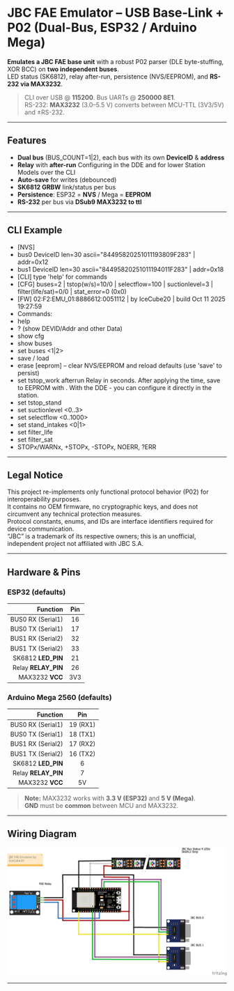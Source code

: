 # JBC FAE Emulator – USB Base-Link + P02 (Dual-Bus, ESP32 / Arduino Mega)

**Emulates a JBC FAE base unit** with a robust P02 parser (DLE byte-stuffing, XOR BCC) on **two independent buses**.  
LED status (SK6812), relay after-run, persistence (NVS/EEPROM), and **RS-232 via MAX3232**.

> CLI over USB @ **115200**. Bus UARTs @ **250000 8E1**.  
> RS-232: **MAX3232** (3.0–5.5 V) converts between MCU-TTL (3V3/5V) and ±RS-232.

---

## Features

- **Dual bus** (BUS_COUNT=1|2), each bus with its own **DeviceID** & **address**
- **Relay** with **after-run** Configuring in the DDE and for lower Station Models over the CLI
- **Auto-save** for writes (debounced)
- **SK6812 GRBW** link/status per bus
- **Persistence**: ESP32 = **NVS** / Mega = **EEPROM**
- **RS-232** per bus via **DSub9 MAX3232 to ttl**

---

## CLI Example

- [NVS]
- bus0 DeviceID len=30 ascii="84495820251011193809F283" | addr=0x12
- bus1 DeviceID len=30 ascii="84495820251011194011F283" | addr=0x18
- [CLI] type 'help' for commands
- [CFG] buses=2 | tstop(w/s)=10/0 | selectflow=100 | suctionlevel=3 | filter(life/sat)=0/0 | stat_error=0 (0x0)
- [FW] 02:F2:EMU_01:8886612:0051112 | by IceCube20 | build Oct 11 2025 19:27:59
- Commands:
- help
- ? (show DEVID/Addr and other Data)
- show cfg
- show buses
- set buses <1|2>
- save / load
- erase [eeprom] – clear NVS/EEPROM and reload defaults (use 'save' to persist)
- set tstop_work <sec> afterrun Relay in seconds. After applying the time, save to EEPROM with <save>. With the DDE - you can configure it directly in the station.
- set tstop_stand <sec>
- set suctionlevel <0..3>
- set selectflow <0..1000>
- set stand_intakes <0|1>
- set filter_life <u16>
- set filter_sat <u16>
- STOPx/WARNx, +STOPx, -STOPx, NOERR, ?ERR

---

## Legal Notice

This project re-implements only functional protocol behavior (P02) for interoperability purposes.  
It contains no OEM firmware, no cryptographic keys, and does not circumvent any technical protection measures.  
Protocol constants, enums, and IDs are interface identifiers required for device communication.  
“JBC” is a trademark of its respective owners; this is an unofficial, independent project not affiliated with JBC S.A.

---

## Hardware & Pins

### ESP32 (defaults)

| Function              | Pin |
|----------------------:|:---:|
| BUS0 RX (Serial1)     | 16  |
| BUS0 TX (Serial1)     | 17  |
| BUS1 RX (Serial2)     | 32  |
| BUS1 TX (Serial2)     | 33  |
| SK6812 **LED_PIN**    | 21  |
| Relay **RELAY_PIN**   | 26  |
| MAX3232 **VCC**       | 3V3 |

### Arduino Mega 2560 (defaults)

| Function              | Pin |
|----------------------:|:---:|
| BUS0 RX (Serial1)     | 19 (RX1) |
| BUS0 TX (Serial1)     | 18 (TX1) |
| BUS1 RX (Serial2)     | 17 (RX2) |
| BUS1 TX (Serial2)     | 16 (TX2) |
| SK6812 **LED_PIN**    | 6   |
| Relay **RELAY_PIN**   | 7   |
| MAX3232 **VCC**       | 5V  |

> **Note:** MAX3232 works with **3.3 V (ESP32)** and **5 V (Mega)**.  
> **GND** must be **common** between MCU and MAX3232.

---



## Wiring Diagram

<p align="center">
  <img src="JBC FAE Emulator_Steckplatine.jpg" alt="JBC Link wiring diagram" width="900">
</p>

---
